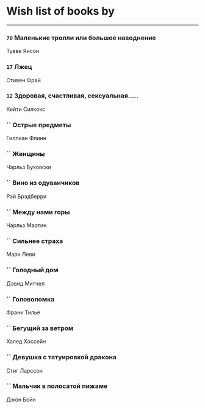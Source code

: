 # Wish list of books by [](https://plus.google.com/u/0/110931306939441771638/)
---

### `70` Маленькие тролли или большое наводнение
Тувве Янсон

### `17` Лжец
Стивен Фрай

### `12` Здоровая, счастливая, сексуальная.....
Кейти Силкокс

### `` Острые предметы
Гиллиан Флинн

### `` Женщины
Чарльз Буковски

### `` Вино из одуванчиков
Рэй Брэдберри

### `` Между нами горы
Чарльз Мартин

### `` Сильнее страха
Марк Леви

### `` Голодный дом
Дэвид Митчел

### `` Головоломка
Франк Тилье

### `` Бегущий за ветром
Халед Хоссейн

### `` Девушка с татуировкой дракона
Стиг Ларссон

### `` Мальчик в полосатой пижаме
Джон Бойн

